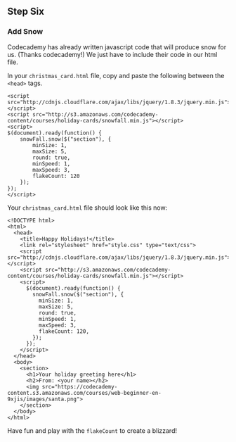 ## Step Six

### Add Snow

Codecademy has already written javascript code that will produce snow for us. (Thanks codecademy!) We just have to include their code in our html file.

In your `christmas_card.html` file, copy and paste the following between the `<head>` tags.
```
<script src="http://cdnjs.cloudflare.com/ajax/libs/jquery/1.8.3/jquery.min.js"></script>
<script src="http://s3.amazonaws.com/codecademy-content/courses/holiday-cards/snowfall.min.js"></script>
<script>
$(document).ready(function() {
    snowFall.snow($("section"), {
        minSize: 1,
        maxSize: 5,
        round: true,
        minSpeed: 1,
        maxSpeed: 3,
        flakeCount: 120
    });
});
</script>
```

Your `christmas_card.html` file should look like this now:
```
<!DOCTYPE html>
<html>
  <head>
    <title>Happy Holidays!</title>
    <link rel="stylesheet" href="style.css" type="text/css">
    <script src="http://cdnjs.cloudflare.com/ajax/libs/jquery/1.8.3/jquery.min.js"></script>
    <script src="http://s3.amazonaws.com/codecademy-content/courses/holiday-cards/snowfall.min.js"></script>
    <script>
      $(document).ready(function() {
        snowFall.snow($("section"), {
          minSize: 1,
          maxSize: 5,
          round: true,
          minSpeed: 1,
          maxSpeed: 3,
          flakeCount: 120,
        });
      });
    </script>
  </head>
  <body>
    <section>
      <h1>Your holiday greeting here</h1>
      <h2>From: <your name></h2>
      <img src="https://codecademy-content.s3.amazonaws.com/courses/web-beginner-en-9xjis/images/santa.png">
    </section>
  </body>
</html>
```

Have fun and play with the `flakeCount` to create a blizzard!
